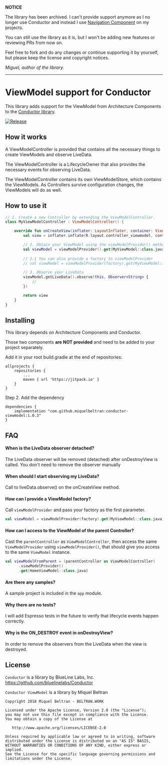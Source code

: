 **NOTICE**

The library has been archived. I can't provide support anymore as I no longer use Conductor and instead I use [Navigation Component](https://developer.android.com/guide/navigation/) on my projects.

You can still use the library as it is, but I won't be adding new features or reviewing PRs from now on.

Feel free to fork and do any changes or continue supporting it by yourself, but please keep the license and copyright notices.

_Miguel, author of the library._

---

# ViewModel support for Conductor

This library adds support for the ViewModel from Architecture Components
to the [Conductor library](https://github.com/bluelinelabs/Conductor).

[![Release](https://jitpack.io/v/miquelbeltran/conductor-viewmodel.svg)](https://jitpack.io/#miquelbeltran/conductor-viewmodel)

## How it works

A ViewModelController is provided that contains all the necessary things to
create ViewModels and observe LiveData.

The ViewModelController is a LifecycleOwner that also provides the necessary
events for observing LiveData.

The ViewModelController contains its own ViewModelStore, which contains the
ViewModels. As Controllers survive configuration changes, the ViewModels will
do as well.

## How to use it

```kotlin
// 1. Create a new Controller by extending the ViewModelController.
class MyViewModelController : ViewModelController() {

    override fun onCreateView(inflater: LayoutInflater, container: ViewGroup): View {
        val view = inflater.inflate(R.layout.controller_viewmodel, container, false)

        // 2. Obtain your ViewModel using the viewModelProvider() method
        val viewModel = viewModelProvider().get(MyViewModel::class.java)
        
        // 2.1 You can also provide a factory to viewModelProvider
        // val viewModel = viewModelProvider(factory).get(MyViewModel::class.java)

        // 3. Observe your LiveData
        viewModel.getLiveData().observe(this, Observer<String> {
            //
        })

        return view
    }
}

```

## Installing

This library depends on Architecture Components and Conductor.

Those two components **are NOT provided** and need to be added to your project
separately.

Add it in your root build.gradle at the end of repositories:

```
allprojects {
    repositories {
        ...
        maven { url 'https://jitpack.io' }
    }
}
```

Step 2. Add the dependency

```
dependencies {
    implementation "com.github.miquelbeltran:conductor-viewmodel:1.0.3"
}
```

## FAQ

#### When is the LiveData observer detached?

The LiveData observer will be removed (detached) after onDestroyView is called.
You don't need to remove the observer manually

#### When should I start observing my LiveData?

Call to liveData.observe() on the onCreateView method.

#### How can I provide a ViewModel factory?

Call `viewModelProvider` and pass your factory as the first parameter.

```kotlin
val viewModel = viewModelProvider(factory).get(MyViewModel::class.java)
```

#### How can I access to the ViewModel of the parent Controller?

Cast the `parentController` as `ViewModelController`, then access the same
`ViewModelProvider` using `viewModelProvider()`, 
that should give you access to the same `ViewModel` instance.

```kotlin
val viewModelFromParent = (parentController as ViewModelController)
      .viewModelProvider()
      .get(HomeViewModel::class.java)
```

#### Are there any samples?

A sample project is included in the `app` module.

#### Why there are no tests?

I will add Espresso tests in the future to verify that lifecycle events happen correctly.

#### Why is the ON_DESTROY event in onDestroyView?

In order to remove the observers from the LiveData when the view is destroyed.

## License

`Conductor` is a library by BlueLine Labs, Inc. https://github.com/bluelinelabs/Conductor

`Conductor ViewModel` is a library by Miquel Beltran

```
Copyright 2018 Miquel Beltran - BELTRAN.WORK

Licensed under the Apache License, Version 2.0 (the "License");
you may not use this file except in compliance with the License.
You may obtain a copy of the License at

   http://www.apache.org/licenses/LICENSE-2.0

Unless required by applicable law or agreed to in writing, software
distributed under the License is distributed on an "AS IS" BASIS,
WITHOUT WARRANTIES OR CONDITIONS OF ANY KIND, either express or implied.
See the License for the specific language governing permissions and
limitations under the License.
```


